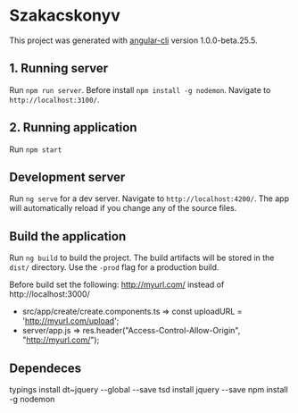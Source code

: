# Szakacskonyv

This project was generated with [angular-cli](https://github.com/angular/angular-cli) version 1.0.0-beta.25.5.

## 1. Running server
Run `npm run server`. Before install `npm install -g nodemon`. Navigate to `http://localhost:3100/`.

## 2. Running application
Run `npm start`

## Development server
Run `ng serve` for a dev server. Navigate to `http://localhost:4200/`. The app will automatically reload if you change any of the source files.


## Build the application
Run `ng build` to build the project. The build artifacts will be stored in the `dist/` directory. Use the `-prod` flag for a production build.

Before build set the following: http://myurl.com/ instead of http://localhost:3000/
- src/app/create/create.components.ts => const uploadURL = 'http://myurl.com/upload';
- server/app.js => res.header("Access-Control-Allow-Origin", "http://myurl.com/");


## Dependeces
typings install dt~jquery --global --save
tsd install jquery --save
npm install -g nodemon


